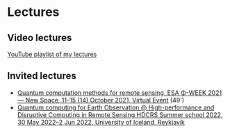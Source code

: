 # Lectures

## Video lectures

[YouTube playlist of my lectures](https://www.youtube.com/playlist?list=PL0o0iZ5w8Y4E1Ji3Trm9x47hHYC6GYN2C)

## Invited lectures

- [Quantum computation methods for remote sensing, ESA Φ-WEEK 2021 — New Space, 11–15 (14) October 2021, Virtual Event](https://livestream.com/esa/events/9882717/videos/226592188) (49')
- [Quantum computing for Earth Observation @ High-performance and Disruptive Computing in Remote Sensing HDCRS Summer school 2022, 30 May 2022–2 Jun 2022, University of Iceland, Reykjavík](https://www.grss-ieee.org/community/groups-initiatives/high-performance-and-disruptive-computing-in-remote-sensing-hdcrs/hdcrs-summer-school-2022/) 